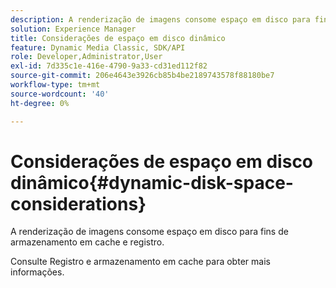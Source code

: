 ```yaml
---
description: A renderização de imagens consome espaço em disco para fins de armazenamento em cache e registro.
solution: Experience Manager
title: Considerações de espaço em disco dinâmico
feature: Dynamic Media Classic, SDK/API
role: Developer,Administrator,User
exl-id: 7d335c1e-416e-4790-9a33-cd31ed112f82
source-git-commit: 206e4643e3926cb85b4be2189743578f88180be7
workflow-type: tm+mt
source-wordcount: '40'
ht-degree: 0%

---
```


# Considerações de espaço em disco dinâmico{#dynamic-disk-space-considerations}

A renderização de imagens consome espaço em disco para fins de armazenamento em cache e registro.

Consulte Registro e armazenamento em cache para obter mais informações.
